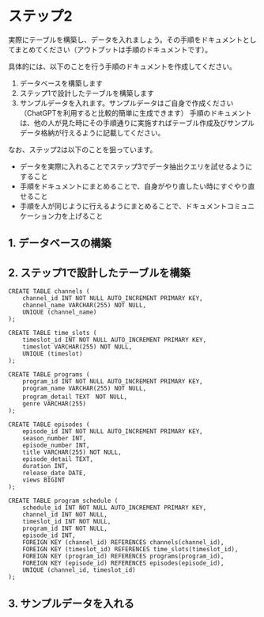 # ステップ2
実際にテーブルを構築し、データを入れましょう。その手順をドキュメントとしてまとめてください（アウトプットは手順のドキュメントです）。

具体的には、以下のことを行う手順のドキュメントを作成してください。

1. データベースを構築します
2. ステップ1で設計したテーブルを構築します
3. サンプルデータを入れます。サンプルデータはご自身で作成ください（ChatGPTを利用すると比較的簡単に生成できます）
手順のドキュメントは、他の人が見た時にその手順通りに実施すればテーブル作成及びサンプルデータ格納が行えるように記載してください。

なお、ステップ2は以下のことを狙っています。

- データを実際に入れることでステップ3でデータ抽出クエリを試せるようにすること
- 手順をドキュメントにまとめることで、自身がやり直したい時にすぐやり直せること
- 手順を人が同じように行えるようにまとめることで、ドキュメントコミュニケーション力を上げること

## 1. データベースの構築
## 2. ステップ1で設計したテーブルを構築
```
CREATE TABLE channels (
    channel_id INT NOT NULL AUTO_INCREMENT PRIMARY KEY,
    channel_name VARCHAR(255) NOT NULL,
    UNIQUE (channel_name)
);

CREATE TABLE time_slots (
    timeslot_id INT NOT NULL AUTO_INCREMENT PRIMARY KEY,
    timeslot VARCHAR(255) NOT NULL,
    UNIQUE (timeslot)
);

CREATE TABLE programs (
    program_id INT NOT NULL AUTO_INCREMENT PRIMARY KEY,
    program_name VARCHAR(255) NOT NULL,
    program_detail TEXT　NOT NULL,
    genre VARCHAR(255)
);

CREATE TABLE episodes (
    episode_id INT NOT NULL AUTO_INCREMENT PRIMARY KEY,
    season_number INT,
    episode_number INT,
    title VARCHAR(255) NOT NULL,
    episode_detail TEXT,
    duration INT,
    release_date DATE,
    views BIGINT
);

CREATE TABLE program_schedule (
    schedule_id INT NOT NULL AUTO_INCREMENT PRIMARY KEY,
    channel_id INT NOT NULL,
    timeslot_id INT NOT NULL,
    program_id INT NOT NULL,
    episode_id INT,
    FOREIGN KEY (channel_id) REFERENCES channels(channel_id),
    FOREIGN KEY (timeslot_id) REFERENCES time_slots(timeslot_id),
    FOREIGN KEY (program_id) REFERENCES programs(program_id),
    FOREIGN KEY (episode_id) REFERENCES episodes(episode_id),
    UNIQUE (channel_id, timeslot_id)
);
```

## 3. サンプルデータを入れる
